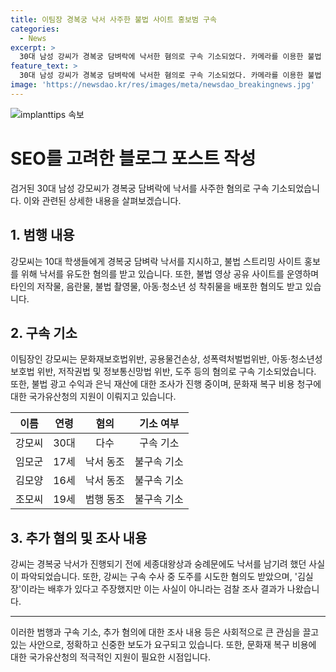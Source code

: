 ```yaml
---
title: 이팀장 경복궁 낙서 사주한 불법 사이트 홍보범 구속
categories:
  - News
excerpt: >
  30대 남성 강씨가 경복궁 담벼락에 낙서한 혐의로 구속 기소되었다. 카메라를 이용한 불법 촬영과 아동·청소년 성착취물 유포 등 다수의 혐의를 받고 있다. 지난달 구속 수사 중 도주를 시도한 것으로 밝혀졌으며, 낙서로 인한 문화재 복구 비용은 1억3100여만원으로 추산되며 국가유산청을 통해 청구될 방침이다.
feature_text: >
  30대 남성 강씨가 경복궁 담벼락에 낙서한 혐의로 구속 기소되었다. 카메라를 이용한 불법 촬영과 아동·청소년 성착취물 유포 등 다수의 혐의를 받고 있다. 지난달 구속 수사 중 도주를 시도한 것으로 밝혀졌으며, 낙서로 인한 문화재 복구 비용은 1억3100여만원으로 추산되며 국가유산청을 통해 청구될 방침이다.
image: 'https://newsdao.kr/res/images/meta/newsdao_breakingnews.jpg'
---
```


<p><img src="https://newsdao.kr/res/images/meta/newsdao_breakingnews.jpg" alt="implanttips 속보" /></p>

<h1>SEO를 고려한 블로그 포스트 작성</h1>

<p data-ke-size="size16">검거된 30대 남성 강모씨가 경복궁 담벼락에 낙서를 사주한 혐의로 구속 기소되었습니다. 이와 관련된 상세한 내용을 살펴보겠습니다.</p>

<h2 data-ke-size="size26">1. 범행 내용</h2>

<p data-ke-size="size16">강모씨는 10대 학생들에게 경복궁 담벼락 낙서를 지시하고, 불법 스트리밍 사이트 홍보를 위해 낙서를 유도한 혐의를 받고 있습니다. 또한, 불법 영상 공유 사이트를 운영하며 타인의 저작물, 음란물, 불법 촬영물, 아동·청소년 성 착취물을 배포한 혐의도 받고 있습니다.</p>

<h2 data-ke-size="size26">2. 구속 기소</h2>

<p data-ke-size="size16">이팀장인 강모씨는 문화재보호법위반, 공용물건손상, 성폭력처벌법위반, 아동·청소년성보호법 위반, 저작권법 및 정보통신망법 위반, 도주 등의 혐의로 구속 기소되었습니다. 또한, 불법 광고 수익과 은닉 재산에 대한 조사가 진행 중이며, 문화재 복구 비용 청구에 대한 국가유산청의 지원이 이뤄지고 있습니다.</p>

<table>
<thead>
    <tr>
        <th style="text-align: center;">이름</th>
        <th style="text-align: center;">연령</th>
        <th style="text-align: center;">혐의</th>
        <th style="text-align: center;">기소 여부</th>
    </tr>
</thead>
<tbody>
    <tr>
        <td style="text-align: center;">강모씨</td>
        <td style="text-align: center;">30대</td>
        <td style="text-align: center;">다수</td>
        <td style="text-align: center;">구속 기소</td>
    </tr>
    <tr>
        <td style="text-align: center;">임모군</td>
        <td style="text-align: center;">17세</td>
        <td style="text-align: center;">낙서 동조</td>
        <td style="text-align: center;">불구속 기소</td>
    </tr>
    <tr>
        <td style="text-align: center;">김모양</td>
        <td style="text-align: center;">16세</td>
        <td style="text-align: center;">낙서 동조</td>
        <td style="text-align: center;">불구속 기소</td>
    </tr>
    <tr>
        <td style="text-align: center;">조모씨</td>
        <td style="text-align: center;">19세</td>
        <td style="text-align: center;">범행 동조</td>
        <td style="text-align: center;">불구속 기소</td>
    </tr>
</tbody>
</table>

<h2 data-ke-size="size26">3. 추가 혐의 및 조사 내용</h2>

<p data-ke-size="size16">강씨는 경복궁 낙서가 진행되기 전에 세종대왕상과 숭례문에도 낙서를 남기려 했던 사실이 파악되었습니다. 또한, 강씨는 구속 수사 중 도주를 시도한 혐의도 받았으며, '김실장'이라는 배후가 있다고 주장했지만 이는 사실이 아니라는 검찰 조사 결과가 나왔습니다.</p>

<hr>

<p data-ke-size="size16">이러한 범행과 구속 기소, 추가 혐의에 대한 조사 내용 등은 사회적으로 큰 관심을 끌고 있는 사안으로, 정확하고 신중한 보도가 요구되고 있습니다. 또한, 문화재 복구 비용에 대한 국가유산청의 적극적인 지원이 필요한 시점입니다. </p>

